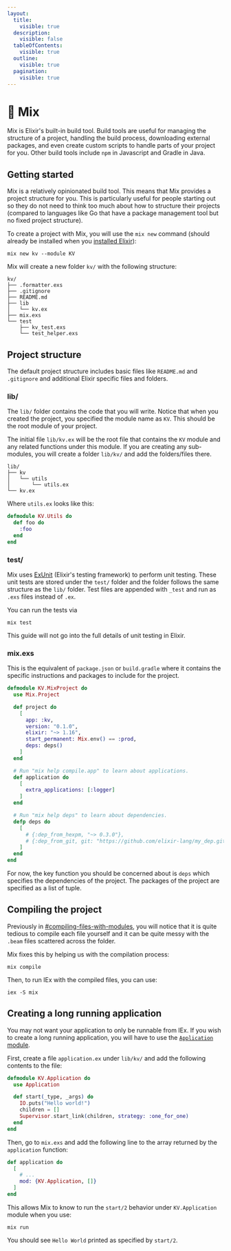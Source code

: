 ```yaml
---
layout:
  title:
    visible: true
  description:
    visible: false
  tableOfContents:
    visible: true
  outline:
    visible: true
  pagination:
    visible: true
---
```


# 🦁 Mix

Mix is Elixir's built-in build tool. Build tools are useful for managing the structure of a project, handling the build process, downloading external packages, and even create custom scripts to handle parts of your project for you. Other build tools include `npm` in Javascript and Gradle in Java.

## Getting started

Mix is a relatively opinionated build tool. This means that Mix provides a project structure for you. This is particularly useful for people starting out so they do not need to think too much about how to structure their projects (compared to languages like Go that have a package management tool but no fixed project structure).

To create a project with Mix, you will use the `mix new` command (should already be installed when you [installed Elixir](../prerequisites.md)):

```
mix new kv --module KV
```

Mix will create a new folder `kv/` with the following structure:

```
kv/
├── .formatter.exs
├── .gitignore
├── README.md
├── lib
│   └── kv.ex
├── mix.exs
└── test
    ├── kv_test.exs
    └── test_helper.exs
```

## Project structure

The default project structure includes basic files like `README.md` and `.gitignore` and additional Elixir specific files and folders.

### lib/

The `lib/` folder contains the code that you will write. Notice that when you created the project, you specified the module name as `KV`. This should be the root module of your project.

The initial file `lib/kv.ex` will be the root file that contains the `KV` module and any related functions under this module. If you are creating any sub-modules, you will create a folder `lib/kv/` and add the folders/files there.

```
lib/
├── kv
│   └── utils
│       └── utils.ex
└── kv.ex
```

Where `utils.ex` looks like this:

```elixir
defmodule KV.Utils do
  def foo do
    :foo
  end
end
```

### test/

Mix uses [ExUnit](https://hexdocs.pm/ex\_unit/ExUnit.html) (Elixir's testing framework) to perform unit testing. These unit tests are stored under the `test/` folder and the folder follows the same structure as the `lib/` folder. Test files are appended with `_test` and run as `.exs` files instead of `.ex`.&#x20;

You can run the tests via

```
mix test
```

This guide will not go into the full details of unit testing in Elixir.

### mix.exs

This is the equivalent of `package.json` or `build.gradle` where it contains the specific instructions and packages to include for the project.

```elixir
defmodule KV.MixProject do
  use Mix.Project

  def project do
    [
      app: :kv,
      version: "0.1.0",
      elixir: "~> 1.16",
      start_permanent: Mix.env() == :prod,
      deps: deps()
    ]
  end

  # Run "mix help compile.app" to learn about applications.
  def application do
    [
      extra_applications: [:logger]
    ]
  end

  # Run "mix help deps" to learn about dependencies.
  defp deps do
    [
      # {:dep_from_hexpm, "~> 0.3.0"},
      # {:dep_from_git, git: "https://github.com/elixir-lang/my_dep.git", tag: "0.1.0"}
    ]
  end
end
```

For now, the key function you should be concerned about is `deps` which specifies the dependencies of the project. The packages of the project are specified as a list of tuple.

## Compiling the project

Previously in [#compiling-files-with-modules](modules.md#compiling-files-with-modules "mention"), you will notice that it is quite tedious to compile each file yourself and it can be quite messy with the `.beam` files scattered across the folder.

Mix fixes this by helping us with the compilation process:

```
mix compile
```

Then, to run IEx with the compiled files, you can use:

```
iex -S mix
```

## Creating a long running application

You may not want your application to only be runnable from IEx. If you wish to create a long running application, you will have to use the [`Application` module](https://hexdocs.pm/elixir/1.13/Application.html).

First, create a file `application.ex` under `lib/kv/` and add the following contents to the file:

```elixir
defmodule KV.Application do
  use Application

  def start(_type, _args) do
    IO.puts("Hello world!")
    children = []
    Supervisor.start_link(children, strategy: :one_for_one)
  end
end

```

Then, go to `mix.exs` and add the following line to the array returned by the `application` function:

```elixir
def application do
  [
    # ...
    mod: {KV.Application, []}
  ]
end
```

This allows Mix to know to run the `start/2` behavior under `KV.Application` module when you use:

```
mix run
```

You should see `Hello World` printed as specified by `start/2`.
